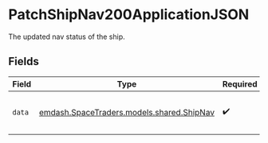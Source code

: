# PatchShipNav200ApplicationJSON

The updated nav status of the ship.


## Fields

| Field                                                                       | Type                                                                        | Required                                                                    | Description                                                                 |
| --------------------------------------------------------------------------- | --------------------------------------------------------------------------- | --------------------------------------------------------------------------- | --------------------------------------------------------------------------- |
| `data`                                                                      | [emdash.SpaceTraders.models.shared.ShipNav](../../models/shared/ShipNav.md) | :heavy_check_mark:                                                          | The navigation information of the ship.                                     |